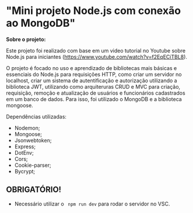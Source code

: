 # "Mini projeto Node.js com conexão ao MongoDB"

**Sobre o projeto:**

Este projeto foi realizado com base em um video tutorial no Youtube sobre Node.js para iniciantes (https://www.youtube.com/watch?v=f2EqECiTBL8).

O projeto é focado no uso e aprendizado de bibliotecas mais básicas e essenciais do Node.js para requisições HTTP, como criar um servidor no localhost,
criar um sistema de autentificação e autorização utilizando a biblioteca JWT, utilizando como arquiteruras CRUD e MVC para criação, requisição, remoção e
atualização de usuários e funcionários cadastrados em um banco de dados. Para isso, foi utilizado o MongoDB e a biblioteca mongoose.

Dependências utilizadas:
- Nodemon;
- Mongoose;
- Jsonwebtoken;
- Express;
- DotEnv;
- Cors;
- Cookie-parser;
- Bycrypt;

## OBRIGATÓRIO!
- Necessário utilizar o ``` npm run dev``` para rodar o servidor no VSC.

